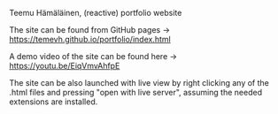 Teemu Hämäläinen, (reactive) portfolio website

The site can be found from GitHub pages -> https://temevh.github.io/portfolio/index.html

A demo video of the site can be found here -> https://youtu.be/EiqVmvAhfpE

The site can be also launched with live view by right clicking any of the .html files and pressing "open with live server", assuming the needed extensions are installed.
